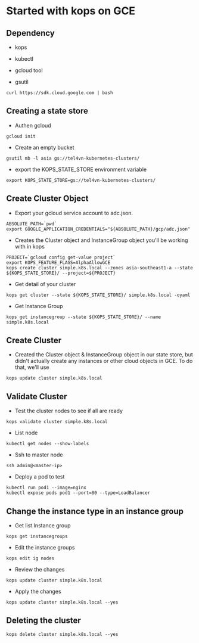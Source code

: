 # Started with kops on GCE

## Dependency

- kops
- kubectl
- gcloud tool

- gsutil

```
curl https://sdk.cloud.google.com | bash
```

## Creating a state store

- Authen gcloud

```
gcloud init
```

- Create an empty bucket

```
gsutil mb -l asia gs://tel4vn-kubernetes-clusters/
```

- export the KOPS_STATE_STORE environment variable

```
export KOPS_STATE_STORE=gs://tel4vn-kubernetes-clusters/
```

## Create Cluster Object

- Export your gcloud service account to adc.json.

```
ABSOLUTE_PATH=`pwd`
export GOOGLE_APPLICATION_CREDENTIALS="${ABSOLUTE_PATH}/gcp/adc.json"
```

- Creates the Cluster object and InstanceGroup object you'll be working with in kops

```
PROJECT=`gcloud config get-value project`
export KOPS_FEATURE_FLAGS=AlphaAllowGCE
kops create cluster simple.k8s.local --zones asia-southeast1-a --state ${KOPS_STATE_STORE}/ --project=${PROJECT}
```

- Get detail of your cluster

```
kops get cluster --state ${KOPS_STATE_STORE}/ simple.k8s.local -oyaml
```

- Get Instance Group

```
kops get instancegroup --state ${KOPS_STATE_STORE}/ --name simple.k8s.local
```

## Create Cluster

- Created the Cluster object & InstanceGroup object in our state store, but didn't actually create any instances or other cloud objects in GCE. To do that, we'll use

```
kops update cluster simple.k8s.local
```

## Validate Cluster

- Test the cluster nodes to see if all are ready

```
kops validate cluster simple.k8s.local
```

- List node

```
kubectl get nodes --show-labels
```

- Ssh to master node

```
ssh admin@<master-ip>
```

- Deploy a pod to test

```
kubectl run pod1 --image=nginx
kubectl expose pods pod1 --port=80 --type=LoadBalancer
```

## Change the instance type in an instance group

- Get list Instance group

```
kops get instancegroups
```

- Edit the instance groups

```
kops edit ig nodes
```

- Review the changes

```
kops update cluster simple.k8s.local
```

- Apply the changes

```
kops update cluster simple.k8s.local --yes
```

## Deleting the cluster

```
kops delete cluster simple.k8s.local --yes
```
